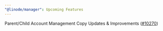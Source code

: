```yaml
---
"@linode/manager": Upcoming Features
---
```


Parent/Child Account Management Copy Updates & Improvements ([#10270](https://github.com/linode/manager/pull/10270))
